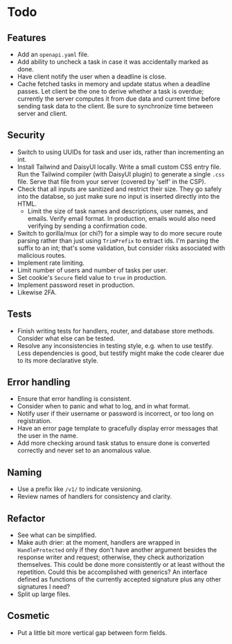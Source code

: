 # Todo

## Features

- Add an `openapi.yaml` file.
- Add ability to uncheck a task in case it was accidentally marked as done.
- Have client notify the user when a deadline is close.
- Cache fetched tasks in memory and update status when a deadline passes. Let client be the one to derive whether a task is overdue; currently the server computes it from due data and current time before sending task data to the client. Be sure to synchronize time between server and client.

## Security

- Switch to using UUIDs for task and user ids, rather than incrementing an int.
- Install Tailwind and DaisyUI locally. Write a small custom CSS entry file. Run the Tailwind compiler (with DaisyUI plugin) to generate a single `.css` file. Serve that file from your server (covered by 'self' in the CSP).
- Check that all inputs are sanitized and restrict their size. They go safely into the databse, so just make sure no input is inserted directly into the HTML.
  - Limit the size of task names and descriptions, user names, and emails. Verify email format. In production, emails would also need verifying by sending a confirmation code.
- Switch to gorilla/mux (or chi?) for a simple way to do more secure route parsing rather than just using `TrimPrefix` to extract ids. I'm parsing the suffix to an int; that's some validation, but consider risks associated with malicious routes.
- Implement rate limiting.
- Limit number of users and number of tasks per user.
- Set cookie's `Secure` field value to `true` in production.
- Implement password reset in production.
- Likewise 2FA.

## Tests

- Finish writing tests for handlers, router, and database store methods. Consider what else can be tested.
- Resolve any inconsistencies in testing style, e.g. when to use testify. Less dependencies is good, but testify might make the code clearer due to its more declarative style.

## Error handling

- Ensure that error handling is consistent.
- Consider when to panic and what to log, and in what format.
- Notify user if their username or password is incorrect, or too long on registration.
- Have an error page template to gracefully display error messages that the user in the name.
- Add more checking around task status to ensure done is converted correctly and never set to an anomalous value.

## Naming

- Use a prefix like `/v1/` to indicate versioning.
- Review names of handlers for consistency and clarity.

## Refactor

- See what can be simplified.
- Make auth drier: at the moment, handlers are wrapped in `HandleProtected` only if they don't have another argument besides the response writer and request; otherwise, they check authorization themselves. This could be done more consistently or at least without the repetition. Could this be accomplished with generics? An interface defined as functions of the currently accepted signature plus any other signatures I need?
- Split up large files.

## Cosmetic

- Put a little bit more vertical gap between form fields.
